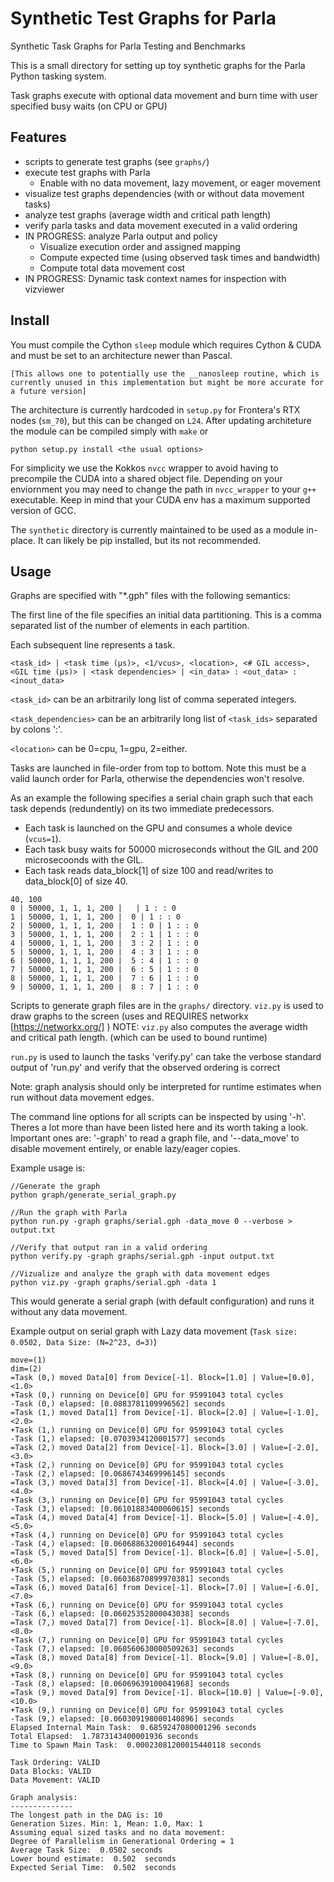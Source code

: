 # Synthetic Test Graphs for Parla
Synthetic Task Graphs for Parla Testing and Benchmarks


This is a small directory for setting up toy synthetic graphs for the Parla Python tasking system. 

Task graphs execute with optional data movement and burn time with user specified busy waits (on CPU or GPU)


## Features

- scripts to generate test graphs (see `graphs/`)
- execute test graphs with Parla 
   - Enable with no data movement, lazy movement, or eager movement
- visualize test graphs dependencies (with or without data movement tasks)
- analyze test graphs (average width and critical path length)
- verify parla tasks and data movement executed in a valid ordering
- IN PROGRESS: analyze Parla output and policy
   - Visualize execution order and assigned mapping
   - Compute expected time (using observed task times and bandwidth)
   - Compute total data movement cost 
- IN PROGRESS: Dynamic task context names for inspection with vizviewer

## Install

You must compile the Cython `sleep` module which requires Cython & CUDA and must be set to an architecture newer than Pascal. 
```
[This allows one to potentially use the __nanosleep routine, which is currently unused in this implementation but might be more accurate for a future version] 
```

The architecture is currently hardcoded in `setup.py` for Frontera's RTX nodes (`sm_70`), but this can be changed on `L24`. 
After updating architeture the module can be compiled simply with `make` or 

```
python setup.py install <the usual options>
```

For simplicity we use the Kokkos `nvcc` wrapper to avoid having to precompile the CUDA into a shared object file.
Depending on your enviornment you may need to change the path in `nvcc_wrapper` to your `g++` executable.
Keep in mind that your CUDA env has a maximum supported version of GCC.  

The `synthetic` directory is currently maintained to be used as a module in-place.
It can likely be pip installed, but its not recommended. 

## Usage

Graphs are specified with "\*.gph" files with the following semantics:

The first line of the file specifies an initial data partitioning. 
This is a comma separated list of the number of elements in each partition.

Each subsequent line represents a task. 


```
<task_id> | <task time (μs)>, <1/vcus>, <location>, <# GIL access>, <GIL time (μs)> | <task dependencies> | <in_data> : <out_data> : <inout_data>
```

`<task_id>` can be an arbitrarily long list of comma seperated integers.

`<task_dependencies>` can be an arbitrarily long list of `<task_ids>` separated by colons ':'.

`<location>` can be 0=cpu, 1=gpu, 2=either.

Tasks are launched in file-order from top to bottom. 
Note this must be a valid launch order for Parla, otherwise the dependencies won't resolve. 

As an example the following specifies a serial chain graph such that each task depends (redundently) on its two immediate predecessors. 

- Each task is launched on the GPU and consumes a whole device (`vcus=1`). 
- Each task busy waits for 50000 microseconds without the GIL and 200 microsecoonds with the GIL. 
- Each task reads data_block[1] of size 100 and read/writes to data_block[0] of size 40. 


```
40, 100
0 | 50000, 1, 1, 1, 200 |   | 1 : : 0
1 | 50000, 1, 1, 1, 200 |  0 | 1 : : 0
2 | 50000, 1, 1, 1, 200 |  1 : 0 | 1 : : 0
3 | 50000, 1, 1, 1, 200 |  2 : 1 | 1 : : 0
4 | 50000, 1, 1, 1, 200 |  3 : 2 | 1 : : 0
5 | 50000, 1, 1, 1, 200 |  4 : 3 | 1 : : 0
6 | 50000, 1, 1, 1, 200 |  5 : 4 | 1 : : 0
7 | 50000, 1, 1, 1, 200 |  6 : 5 | 1 : : 0
8 | 50000, 1, 1, 1, 200 |  7 : 6 | 1 : : 0
9 | 50000, 1, 1, 1, 200 |  8 : 7 | 1 : : 0
```


Scripts to generate graph files are in the `graphs/` directory. 
`viz.py` is used to draw graphs to the screen (uses and REQUIRES networkx [https://networkx.org/] )
NOTE: `viz.py` also computes the average width and critical path length. (which can be used to bound runtime)

`run.py` is used to launch the tasks
'verify.py' can take the verbose standard output of 'run.py' and verify that the observed ordering is correct

Note: graph analysis should only be interpreted for runtime estimates when run without data movement edges. 

The command line options for all scripts can be inspected by using '-h'. 
Theres a lot more than have been listed here and its worth taking a look. 
Important ones are: '-graph' to read a graph file, and '--data_move' to disable movement entirely, or enable lazy/eager copies. 

Example usage is:

```
//Generate the graph
python graph/generate_serial_graph.py

//Run the graph with Parla
python run.py -graph graphs/serial.gph -data_move 0 --verbose > output.txt

//Verify that output ran in a valid ordering
python verify.py -graph graphs/serial.gph -input output.txt

//Vizualize and analyze the graph with data movement edges
python viz.py -graph graphs/serial.gph -data 1 
```

This would generate a serial graph (with default configuration) and runs it without any data movement. 

Example output on serial graph with Lazy data movement (`Task size: 0.0502, Data Size: (N=2^23, d=3)`)
```
move=(1)
dim=(2)
=Task (0,) moved Data[0] from Device[-1]. Block=[1.0] | Value=[0.0], <1.0>
+Task (0,) running on Device[0] GPU for 95991043 total cycles
-Task (0,) elapsed: [0.0883781109996562] seconds
=Task (1,) moved Data[1] from Device[-1]. Block=[2.0] | Value=[-1.0], <2.0>
+Task (1,) running on Device[0] GPU for 95991043 total cycles
-Task (1,) elapsed: [0.0703934120001577] seconds
=Task (2,) moved Data[2] from Device[-1]. Block=[3.0] | Value=[-2.0], <3.0>
+Task (2,) running on Device[0] GPU for 95991043 total cycles
-Task (2,) elapsed: [0.0686743469996145] seconds
=Task (3,) moved Data[3] from Device[-1]. Block=[4.0] | Value=[-3.0], <4.0>
+Task (3,) running on Device[0] GPU for 95991043 total cycles
-Task (3,) elapsed: [0.06101883400060615] seconds
=Task (4,) moved Data[4] from Device[-1]. Block=[5.0] | Value=[-4.0], <5.0>
+Task (4,) running on Device[0] GPU for 95991043 total cycles
-Task (4,) elapsed: [0.060688632000164944] seconds
=Task (5,) moved Data[5] from Device[-1]. Block=[6.0] | Value=[-5.0], <6.0>
+Task (5,) running on Device[0] GPU for 95991043 total cycles
-Task (5,) elapsed: [0.06036870899970381] seconds
=Task (6,) moved Data[6] from Device[-1]. Block=[7.0] | Value=[-6.0], <7.0>
+Task (6,) running on Device[0] GPU for 95991043 total cycles
-Task (6,) elapsed: [0.06025352800043038] seconds
=Task (7,) moved Data[7] from Device[-1]. Block=[8.0] | Value=[-7.0], <8.0>
+Task (7,) running on Device[0] GPU for 95991043 total cycles
-Task (7,) elapsed: [0.060560630000509263] seconds
=Task (8,) moved Data[8] from Device[-1]. Block=[9.0] | Value=[-8.0], <9.0>
+Task (8,) running on Device[0] GPU for 95991043 total cycles
-Task (8,) elapsed: [0.06069639100041968] seconds
=Task (9,) moved Data[9] from Device[-1]. Block=[10.0] | Value=[-9.0], <10.0>
+Task (9,) running on Device[0] GPU for 95991043 total cycles
-Task (9,) elapsed: [0.060309198000140896] seconds
Elapsed Internal Main Task:  0.6859247080001296 seconds
Total Elapsed:  1.7873143400001936 seconds
Time to Spawn Main Task:  0.00023081200015440118 seconds 

Task Ordering: VALID
Data Blocks: VALID
Data Movement: VALID  

Graph analysis:
--------------
The longest path in the DAG is: 10
Generation Sizes. Min: 1, Mean: 1.0, Max: 1
Assuming equal sized tasks and no data movement:
Degree of Parallelism in Generational Ordering = 1
Average Task Size:  0.0502 seconds 
Lower bound estimate:  0.502  seconds
Expected Serial Time:  0.502  seconds   
```



